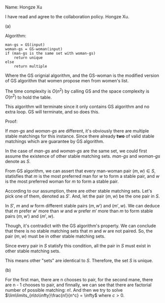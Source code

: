 Name: Hongze Xu

I have read and agree to the collaboration policy. Hongze Xu.

(a)

Algorithm:
    
    man-gs = GS(input)
    woman-gs = GS-woman(input)
    if (man-gs is the same set with woman-gs)
        return unique
    else 
        return multiple
    
Where the GS orignial algorithm, and the GS-woman is the modified version of GS algorithm that women propose men from women's list.

The time complexity is $O(n^2)$ by calling GS and the space complexity is $O(n^2)$ to hold the table.

This algorithm will terminate since it only contains GS algorithm and no extra loop. GS will terminate, and so does this.

Proof: 

If *man-gs* and *woman-gs* are different, it's obviously there are multiple stable matchings for this instance. Since there already **two** of valid stable matchings which are guarantee by GS algorithm.

In the case of *man-gs* and *woman-gs* are the same set, we could first assume the existence of other stable matching sets. *man-gs* and *woman-gs* denote as $S$.

From GS algorithm, we can assert that every man-woman pair $(m, w) \in S$, statisfies that $m$ is the most preferred man for $w$ to form a stable pair, and $w$ is the most preferred woman for $m$ to form a stable pair.

According to our assumption, there are other stable matching sets. Let's pick one of them, denoted as $S'$. And, let the pair $(m, w)$ be the one pair in $S$.  

In $S'$, $m$ and $w$ form different stable pairs $(m, w')$ and $(m', w)$. We can deduce that $m$ prefer $w'$ more than $w$ and $w$ prefer $m'$ more than $m$ to form stable pairs $(m, w')$ and $(m', w)$.

Though, it's contradict with the GS algorithm's property. We can conclude that there is no stable matching sets that $m$ and $w$ are not paired. So, the pair $(m, w)$ must be in other stable matching sets.

Since every pair in $S$ statisfy this condition, all the pair in $S$ must exist in other stable matching sets. 

This means other "sets" are identical to $S$. Therefore, the set $S$ is unique.

(b)

For the first man, there are n chooses to pair, for the second mane, there are n - 1 chooses to pair, and finnally, we can see that there are factorial number of possible matching: $n!$. And then we try to solve 
$\lim\limits_{n\to\infty}\frac{n!}{n^c} = \infty$ where $c > 0$.



